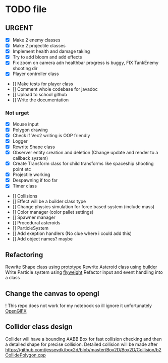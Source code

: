 # TODO file

## URGENT

- [x] Make 2 enemy classes
- [x] Make 2 projectile classes
- [x] Implement health and damage taking
- [x] Try to add bloom and add effects
- [x] Fix zoom on camera adn healthbar progress is buggy, FIX TankEnemy shooting dir
- [x] Player controller class
- [] Make tests for player class
- [] Comment whole codebase for javadoc
- [] Upload to school github
- [] Write the documentation

### Not urget

- [x] Mouse input
- [x] Polygon drawing
- [x] Check if Vec2 writing is OOP friendly
- [x] Logger
- [x] Rewrite Shape class
- [x] Observer entity creation and deletion (Change update and render to a callback system)
- [x] Create Transform class for child transforms like spaceship shooting point etc
- [x] Projectile working
- [x] Despawning if too far
- [x] Timer class
- [] Collisions
- [] Effect will be a builder class type
- [] Change physics simulation for force based system (include mass)
- [] Color manager (color pallet settings)
- [] Spawner manager
- [] Procedural asteroids
- [] ParticleSystem
- [] Add exeption handlers (No clue where i could add this)
- [] Add object names? maybe

## Refactoring

Rewrite Shape class using [prototype](https://refactoring.guru/design-patterns/prototype)
Rewrite Asteroid class using [builder](https://refactoring.guru/design-patterns/builder)
Write Particle system using [flyweight](https://refactoring.guru/design-patterns/flyweight)
Refactor input and event handling into a class

## Change the canvas to opengl

! This repo does not work for my notebook so ill ignore it unfortunately
[OpenGlFX](https://github.com/husker-dev/openglfx)

## Collider class design

Collider will have a bounding AABB Box for fast collision checking and then a detailed shape for precise collision.
Detailed collision will be made after <https://github.com/jessevdk/box2d/blob/master/Box2D/Box2D/Collision/b2CollidePolygon.cpp>
